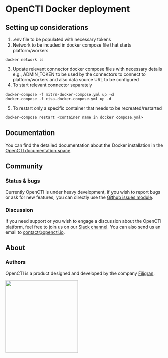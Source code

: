 # OpenCTI Docker deployment

## Setting up considerations

1. .env file to be populated with necessary tokens
2. Network to be incuded in docker compose file that starts platform/workers
```
docker network ls
```
3. Update relevant connector docker compose files with necessary details e.g., ADMIN_TOKEN to be used by the connectors to connect to platform/workers and also data source URL to be configured
4. To start relevant connector separately
```
docker-compose -f mitre-docker-compose.yml up -d
docker-compose -f cisa-docker-compose.yml up -d
```
5. To restart only a specific container that needs to be recreated/restarted
```
docker-compose restart <container name in docker compose.yml>
```

## Documentation

You can find the detailed documentation about the Docker installation in the [OpenCTI documentation space](https://docs.opencti.io/latest/deployment/installation/#using-docker).

## Community

### Status & bugs

Currently OpenCTI is under heavy development, if you wish to report bugs or ask for new features, you can directly use the [Github issues module](https://github.com/OpenCTI-Platform/opencti/issues).

### Discussion

If you need support or you wish to engage a discussion about the OpenCTI platform, feel free to join us on our [Slack channel](https://community.filigran.io). You can also send us an email to contact@opencti.io.

## About

### Authors

OpenCTI is a product designed and developed by the company [Filigran](https://www.filigran.io).

<a href="https://www.filigran.io" alt="Filigran"><img src="https://www.filigran.io/wp-content/uploads/2022/08/filigran_text_horizontal_dense_margin.png" width="230" /></a>
